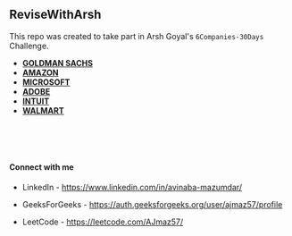 ## ReviseWithArsh
 This repo was created to take part in Arsh Goyal's `6Companies-30Days` Challenge.
<br>

- [**GOLDMAN SACHS**](https://github.com/Avinaba-Mazumdar/6Companies30Days/tree/main/DAY%2001-05%20(Goldman%20Sachs))
- [**AMAZON**](https://github.com/Avinaba-Mazumdar/6Companies30Days/tree/main/DAY%2006-10%20(Amazon))
- [**MICROSOFT**](https://github.com/Avinaba-Mazumdar/6Companies30Days/tree/main/DAY%2011-15%20(Microsoft))
- [**ADOBE**](https://github.com/Avinaba-Mazumdar/6Companies30Days/tree/main/DAY%2016-20%20(Adobe))
- [**INTUIT**](https://github.com/Avinaba-Mazumdar/6Companies30Days/tree/main/DAY%2021-25%20(Intuit))
- [**WALMART**](https://github.com/Avinaba-Mazumdar/6Companies30Days/tree/main/DAY%2026-30%20(Walmart))

<br>
<br>
<br>

#### Connect with me

- LinkedIn - https://www.linkedin.com/in/avinaba-mazumdar/
<!-- - Interviewbit -  -->
- GeeksForGeeks - https://auth.geeksforgeeks.org/user/ajmaz57/profile
<!-- - Coding Ninjas -  -->
- LeetCode - https://leetcode.com/AJmaz57/

<!-- 
CodeChef - 
CodeForces -  
-->
